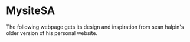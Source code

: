# MysiteSA
The following webpage gets its design and inspiration from sean halpin's older version of his personal website.
